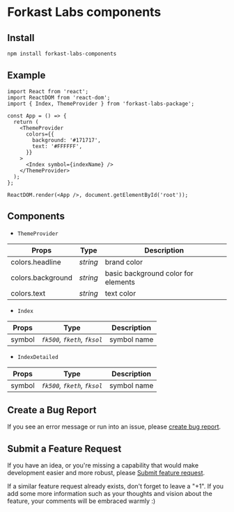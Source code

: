 # Forkast Labs components

## Install

```bash
npm install forkast-labs-components
```

## Example

```tsx
import React from 'react';
import ReactDOM from 'react-dom';
import { Index, ThemeProvider } from 'forkast-labs-package';

const App = () => {
  return (
    <ThemeProvider
      colors={{
        background: '#171717',
        text: '#FFFFFF',
      }}
    >
      <Index symbol={indexName} />
    </ThemeProvider>
  );
};

ReactDOM.render(<App />, document.getElementById('root'));
```

## Components

- `ThemeProvider`

| Props             | Type     | Description                         |
| ----------------- | -------- | ----------------------------------- |
| colors.headline   | _string_ | brand color                         |
| colors.background | _string_ | basic background color for elements |
| colors.text       | _string_ | text color                          |

- `Index`

| Props  | Type                        | Description |
| ------ | --------------------------- | ----------- |
| symbol | _`fk500`, `fketh`, `fksol`_ | symbol name |

- `IndexDetailed`

| Props  | Type                        | Description |
| ------ | --------------------------- | ----------- |
| symbol | _`fk500`, `fketh`, `fksol`_ | symbol name |

## Create a Bug Report

If you see an error message or run into an issue, please [create bug report](https://github.com/Forkast-Labs/forkast-labs-components/issues/new?assignees=&labels=bug&title=%F0%9F%90%9B+Bug+Report%3A+).

## Submit a Feature Request

If you have an idea, or you're missing a capability that would make development easier and more robust, please [Submit feature request](https://github.com/Forkast-Labs/forkast-labs-components/issues/new?assignees=&labels=feature%20request&title=Feature%20request:+).

If a similar feature request already exists, don't forget to leave a "+1".
If you add some more information such as your thoughts and vision about the feature, your comments will be embraced warmly :)
